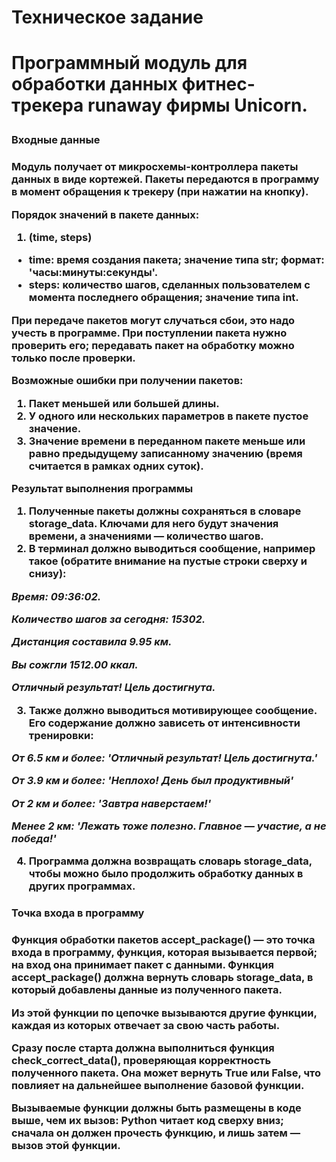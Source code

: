 <h1>Техническое задание<h1/>

Программный модуль для обработки данных фитнес-трекера runaway фирмы Unicorn.
<h3>Входные данные<h3/>
Модуль получает от микросхемы-контроллера пакеты данных в виде кортежей. 
Пакеты передаются в программу в момент обращения к трекеру (при нажатии на кнопку).

**Порядок значений в пакете данных:** 
1. (time, steps)
- time: время создания пакета; значение типа str; формат: 'часы:минуты:секунды'.
- steps: количество шагов, сделанных пользователем с момента последнего обращения; значение типа int.

**При передаче пакетов могут случаться сбои, это надо учесть в программе. При поступлении пакета нужно проверить его; передавать пакет на обработку можно только после проверки.**

**Возможные ошибки при получении пакетов:**

1. Пакет меньшей или большей длины.
2. У одного или нескольких параметров в пакете пустое значение.
3. Значение времени в переданном пакете меньше или равно предыдущему записанному значению (время считается в рамках одних суток).

**Результат выполнения программы**

1. Полученные пакеты должны сохраняться в словаре storage_data. Ключами для него будут значения времени, а значениями — количество шагов.
2. В терминал должно выводиться сообщение, например такое (обратите внимание на пустые строки сверху и снизу):

*Время: 09:36:02.*

 *Количество шагов за сегодня: 15302.*

 *Дистанция составила 9.95 км.*

 *Вы сожгли 1512.00 ккал.*

 *Отличный результат! Цель достигнута.*

3. Также должно выводиться мотивирующее сообщение. Его содержание должно зависеть от интенсивности тренировки:

*От 6.5 км и более: 'Отличный результат! Цель достигнута.'*

 *От 3.9 км и более: 'Неплохо! День был продуктивный'*

 *От 2 км и более: 'Завтра наверстаем!'*

 *Менее 2 км: 'Лежать тоже полезно. Главное — участие, а не победа!'*

4. Программа должна возвращать словарь storage_data, чтобы можно было продолжить обработку данных в других программах.

<h3>Точка входа в программу<h3/>

Функция обработки пакетов  accept_package() — это точка входа в программу, функция, которая вызывается первой; на вход она принимает пакет с данными. Функция accept_package() должна вернуть словарь storage_data, в который добавлены данные из полученного пакета.

Из этой функции по цепочке вызываются другие функции, каждая из которых отвечает за свою часть работы. 

Сразу после старта должна выполниться функция check_correct_data(), проверяющая корректность полученного пакета. Она может вернуть True или False, что повлияет на дальнейшее выполнение базовой функции.

**Вызываемые функции должны быть размещены в коде выше, чем их вызов: Python читает код сверху вниз; сначала он должен прочесть функцию, и лишь затем — вызов этой функции.**



 
